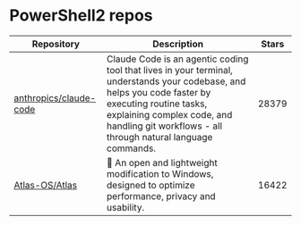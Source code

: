 # PowerShell2 repos

| Repository                                                          | Description                                                                                                                                                                                                                                      | Stars |
| ------------------------------------------------------------------- | ------------------------------------------------------------------------------------------------------------------------------------------------------------------------------------------------------------------------------------------------ | ----- |
| [anthropics/claude-code](https://github.com/anthropics/claude-code) | Claude Code is an agentic coding tool that lives in your terminal, understands your codebase, and helps you code faster by executing routine tasks, explaining complex code, and handling git workflows - all through natural language commands. | 28379 |
| [Atlas-OS/Atlas](https://github.com/Atlas-OS/Atlas)                 | 🚀 An open and lightweight modification to Windows, designed to optimize performance, privacy and usability.                                                                                                                                     | 16422 |
